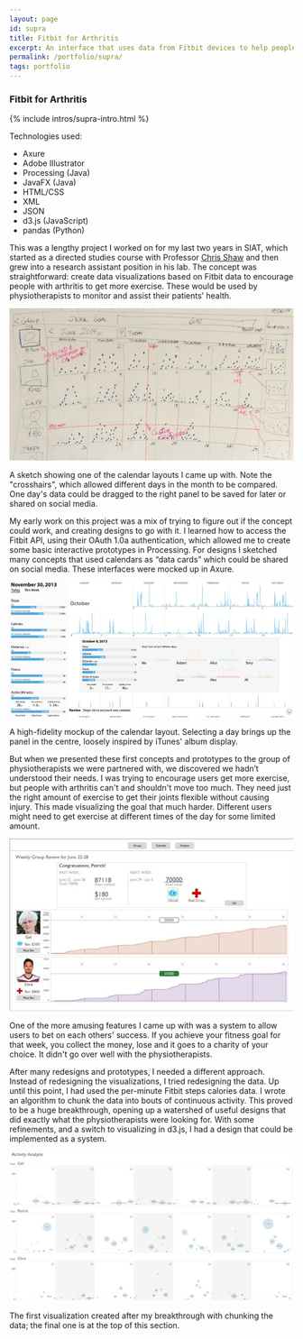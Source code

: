 ```yaml
---
layout: page
id: supra
title: Fitbit for Arthritis
excerpt: An interface that uses data from Fitbit devices to help people with arthritis achieve better health.
permalink: /portfolio/supra/
tags: portfolio
---
```


   <div class="piece">
        <h3 id="supra">Fitbit for Arthritis</h3>
        {% include intros/supra-intro.html %}
        <div class="techs">
            <p>Technologies used:</p>
            <ul>
                <li>Axure</li>
                <li>Adobe Illustrator</li>
                <li>Processing (Java)</li>
                <li>JavaFX (Java)</li>
                <li>HTML/CSS</li>
                <li>XML</li>
                <li>JSON</li>
                <li>d3.js (JavaScript)</li>
                <li>pandas (Python)</li>
            </ul>
        </div>
        <div class="block">
            <div class="left">
                <p>This was a lengthy project I worked on for my last two years in SIAT, which started as a directed studies course with Professor <a href="http://www.sfu.ca/~shaw/">Chris Shaw</a> and then grew into a research assistant position in his lab. The concept was straightforward: create data visualizations based on Fitbit data to encourage people with arthritis to get more exercise. These would be used by physiotherapists to monitor and assist their patients’ health.</p>
            </div>
            <div class="clear"></div>
        </div>
        <div class="block">
            <div class="left">
                <img src="supra_sketch.jpg" class="lesser" />
            </div>
            <div class="right">
                <p>A sketch showing one of the calendar layouts I came up with. Note the "crosshairs", which allowed different days in the month to be compared. One day's data could be dragged to the right panel to be saved for later or shared on social media.</p> 
            </div>
            <div class="clear"></div>
        </div>
        <div class="block">
            <div class="left">
                <p>My early work on this project was a mix of trying to figure out if the concept could work, and creating designs to go with it. I learned how to access the Fitbit API, using their OAuth 1.0a authentication, which allowed me to create some basic interactive prototypes in Processing. For designs I sketched many concepts that used calendars as “data cards” which could be shared on social media. These interfaces were mocked up in Axure.</p> 
            </div>
        </div>
        <div class="block">
            <div class="left">
                <img src="supra_take1.jpg" class="lesser" />
            </div>
            <div class="right">
                <p>A high-fidelity mockup of the calendar layout. Selecting a day brings up the panel in the centre, loosely inspired by iTunes' album display.</p> 
            </div>
            <div class="clear"></div>
        </div>
        <div class="block">
            <div class="left">
                <p>But when we presented these first concepts and prototypes to the group of physiotherapists we were partnered with, we discovered we hadn’t understood their needs. I was trying to encourage users get more exercise, but people with arthritis can't and shouldn't move too much. They need just the right amount of exercise to get their joints flexible without causing injury. This made visualizing the goal that much harder. Different users might need to get exercise at different times of the day for some limited amount.</p> 
            </div>
        </div>
        <div class="block">
            <div class="left">
                <img src="supra_bet.jpg" class="lesser" />
            </div>
            <div class="right">
                <p>One of the more amusing features I came up with was a system to allow users to bet on each others' success. If you achieve your fitness goal for that week, you collect the money, lose and it goes to a charity of your choice. It didn't go over well with the physiotherapists.</p> 
            </div>
            <div class="clear"></div>
        </div>
        <div class="block">
            <div class="left">
                <p>After many redesigns and prototypes, I needed a different approach. Instead of redesigning the visualizations, I tried redesigning the data. Up until this point, I had used the per-minute Fitbit steps calories data. I wrote an algorithm to chunk the data into bouts of continuous activity. This proved to be a huge breakthrough, opening up a watershed of useful designs that did exactly what the physiotherapists were looking for. With some refinements, and a switch to visualizing in d3.js, I had a design that could be implemented as a system.</p> 
            </div>
            <div class="clear"></div>
        </div>
        <div class="block">
            <div class="left">
                <img src="supra_take2.jpg" class="lesser" />
            </div>
            <div class="right">
                <p>The first visualization created after my breakthrough with chunking the data; the final one is at the top of this section.</p> 
            </div>
            <div class="clear"></div>
        </div>
    </div>